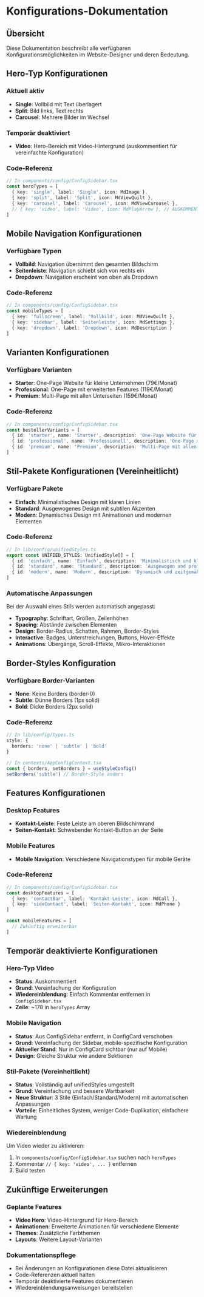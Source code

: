 # Konfigurations-Dokumentation

## Übersicht
Diese Dokumentation beschreibt alle verfügbaren Konfigurationsmöglichkeiten im Website-Designer und deren Bedeutung.

## Hero-Typ Konfigurationen

### Aktuell aktiv
- **Single**: Vollbild mit Text überlagert
- **Split**: Bild links, Text rechts  
- **Carousel**: Mehrere Bilder im Wechsel

### Temporär deaktiviert
- **Video**: Hero-Bereich mit Video-Hintergrund (auskommentiert für vereinfachte Konfiguration)

### Code-Referenz
```typescript
// In components/config/ConfigSidebar.tsx
const heroTypes = [
  { key: 'single', label: 'Single', icon: MdImage },
  { key: 'split', label: 'Split', icon: MdViewQuilt },
  { key: 'carousel', label: 'Carousel', icon: MdViewCarousel },
  // { key: 'video', label: 'Video', icon: MdPlayArrow }, // AUSKOMMENTIERT
]
```

## Mobile Navigation Konfigurationen

### Verfügbare Typen
- **Vollbild**: Navigation übernimmt den gesamten Bildschirm
- **Seitenleiste**: Navigation schiebt sich von rechts ein
- **Dropdown**: Navigation erscheint von oben als Dropdown

### Code-Referenz
```typescript
// In components/config/ConfigSidebar.tsx
const mobileTypes = [
  { key: 'fullscreen', label: 'Vollbild', icon: MdViewQuilt },
  { key: 'sidebar', label: 'Seitenleiste', icon: MdSettings },
  { key: 'dropdown', label: 'Dropdown', icon: MdDescription }
]
```

## Varianten Konfigurationen

### Verfügbare Varianten
- **Starter**: One-Page Website für kleine Unternehmen (79€/Monat)
- **Professional**: One-Page mit erweiterten Features (119€/Monat)
- **Premium**: Multi-Page mit allen Unterseiten (159€/Monat)

### Code-Referenz
```typescript
// In components/config/ConfigSidebar.tsx
const bestellerVariants = [
  { id: 'starter', name: 'Starter', description: 'One-Page Website für kleine...', price: '79€ /Monat' },
  { id: 'professional', name: 'Professionell', description: 'One-Page mit Leistungssektor...', price: '119€ /Monat' },
  { id: 'premium', name: 'Premium', description: 'Multi-Page mit allen Unterseiten...', price: '159€ /Monat' }
]
```

## Stil-Pakete Konfigurationen (Vereinheitlicht)

### Verfügbare Pakete
- **Einfach**: Minimalistisches Design mit klaren Linien
- **Standard**: Ausgewogenes Design mit subtilen Akzenten
- **Modern**: Dynamisches Design mit Animationen und modernen Elementen

### Code-Referenz
```typescript
// In lib/config/unifiedStyles.ts
export const UNIFIED_STYLES: UnifiedStyle[] = [
  { id: 'einfach', name: 'Einfach', description: 'Minimalistisch und klar' },
  { id: 'standard', name: 'Standard', description: 'Ausgewogen und professionell' },
  { id: 'modern', name: 'Modern', description: 'Dynamisch und zeitgemäß' }
]
```

### Automatische Anpassungen
Bei der Auswahl eines Stils werden automatisch angepasst:
- **Typography**: Schriftart, Größen, Zeilenhöhen
- **Spacing**: Abstände zwischen Elementen
- **Design**: Border-Radius, Schatten, Rahmen, Border-Styles
- **Interactive**: Badges, Unterstreichungen, Buttons, Hover-Effekte
- **Animations**: Übergänge, Scroll-Effekte, Mikro-Interaktionen

## Border-Styles Konfiguration

### Verfügbare Border-Varianten
- **None**: Keine Borders (border-0)
- **Subtle**: Dünne Borders (1px solid)
- **Bold**: Dicke Borders (2px solid)

### Code-Referenz
```typescript
// In lib/config/types.ts
style: {
  borders: 'none' | 'subtle' | 'bold'
}

// In contexts/AppConfigContext.tsx
const { borders, setBorders } = useStyleConfig()
setBorders('subtle') // Border-Style ändern
```

## Features Konfigurationen

### Desktop Features
- **Kontakt-Leiste**: Feste Leiste am oberen Bildschirmrand
- **Seiten-Kontakt**: Schwebender Kontakt-Button an der Seite

### Mobile Features
- **Mobile Navigation**: Verschiedene Navigationstypen für mobile Geräte

### Code-Referenz
```typescript
// In components/config/ConfigSidebar.tsx
const desktopFeatures = [
  { key: 'contactBar', label: 'Kontakt-Leiste', icon: MdCall },
  { key: 'sideContact', label: 'Seiten-Kontakt', icon: MdPhone }
]

const mobileFeatures = [
  // Zukünftig erweiterbar
]
```

## Temporär deaktivierte Konfigurationen

### Hero-Typ Video
- **Status**: Auskommentiert
- **Grund**: Vereinfachung der Konfiguration
- **Wiedereinblendung**: Einfach Kommentar entfernen in `ConfigSidebar.tsx`
- **Zeile**: ~178 in `heroTypes` Array

### Mobile Navigation
- **Status**: Aus ConfigSidebar entfernt, in ConfigCard verschoben
- **Grund**: Vereinfachung der Sidebar, mobile-spezifische Konfiguration
- **Aktueller Stand**: Nur in ConfigCard sichtbar (nur auf Mobile)
- **Design**: Gleiche Struktur wie andere Sektionen

### Stil-Pakete (Vereinheitlicht)
- **Status**: Vollständig auf unifiedStyles umgestellt
- **Grund**: Vereinfachung und bessere Wartbarkeit
- **Neue Struktur**: 3 Stile (Einfach/Standard/Modern) mit automatischen Anpassungen
- **Vorteile**: Einheitliches System, weniger Code-Duplikation, einfachere Wartung

### Wiedereinblendung
Um Video wieder zu aktivieren:
1. In `components/config/ConfigSidebar.tsx` suchen nach `heroTypes`
2. Kommentar `// { key: 'video', ... }` entfernen
3. Build testen

## Zukünftige Erweiterungen

### Geplante Features
- **Video Hero**: Video-Hintergrund für Hero-Bereich
- **Animationen**: Erweiterte Animationen für verschiedene Elemente
- **Themes**: Zusätzliche Farbthemen
- **Layouts**: Weitere Layout-Varianten

### Dokumentationspflege
- Bei Änderungen an Konfigurationen diese Datei aktualisieren
- Code-Referenzen aktuell halten
- Temporär deaktivierte Features dokumentieren
- Wiedereinblendungsanweisungen bereitstellen
